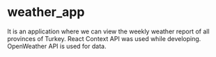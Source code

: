 # weather_app
It is an application where we can view the weekly weather report of all provinces of Turkey. React Context API was used while developing. OpenWeather API is used for data.
